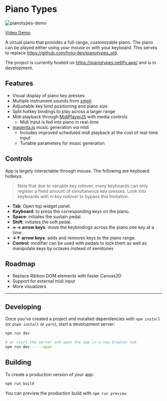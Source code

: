 # Piano Types

![pianotypes-demo](https://github.com/hylu-dev/pianotypes/blob/master/pianotypes-demo.gif)

[Video Demo](https://www.hylu.dev/images/golden-hour-pianotypes.mp4)

A virtual piano that provides a full-range, customizable piano. The piano can be played either using your mouse or with your keyboard.
This serves to replace <https://github.com/hylu-dev/pianotypes_old>.

The project is currently hosted on <https://pianotypes.netlify.app/> and is in development.

## Features

- Visual display of piano key presses
- Multiple instrument sounds from [smplr](https://github.com/danigb/smplr)
- Adjustable key bind positioning and piano size
- Split hotkey bindings to play across a larger range
- Midi playback through [MidiPlayerJS](https://github.com/grimmdude/MidiPlayerJS) with media controls
  - Midi input is fed into piano in real-time
- [magenta.js](https://github.com/magenta/magenta-js) music generation via midi
  - Includes improved scheduled midi playback at the cost of real-time input
  - Tunable parameters for music generation

## Controls

App is largely interactable through mouse. The following are keyboard hotkeys.

> Note that due to variable key rollover, many keyboards can only register a fixed amount of simultaneous key presses. Look into keyboards with *n-key rollover* to bypass this limitation.


- **Tab**: Open top widget panel.
- **Keyboard**: to press the corresponding keys on the piano.
- **Space**: initiates the sustain pedal.
- **Shift**: initiates the soft pedal.
- **←→ arrow keys**: move the keybindings across the piano one key at a time.
- **↓↑ arrow keys**: adds and removes keys to the piano range.
- **Control**: modifier can be used with pedals to lock them as well as manipulate keys by octaves instead of semitones

## Roadmap

- Replace Ribbon DOM elements with faster Canvas2D
- Support for external midi input
- More visualizers

---

## Developing

Once you've created a project and installed dependencies with `npm install` (or `pnpm install` or `yarn`), start a development server:

```bash
npm run dev

# or start the server and open the app in a new browser tab
npm run dev -- --open
```

## Building

To create a production version of your app:

```bash
npm run build
```

You can preview the production build with `npm run preview`.
